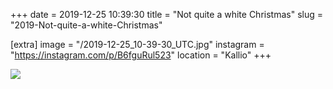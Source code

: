 +++
date = 2019-12-25 10:39:30
title = "Not quite a white Christmas"
slug = "2019-Not-quite-a-white-Christmas"

[extra]
image = "/2019-12-25_10-39-30_UTC.jpg"
instagram = "https://instagram.com/p/B6fguRul523"
location = "Kallio"
+++

<img src="/2019-12-25_10-39-30_UTC.jpg" />
